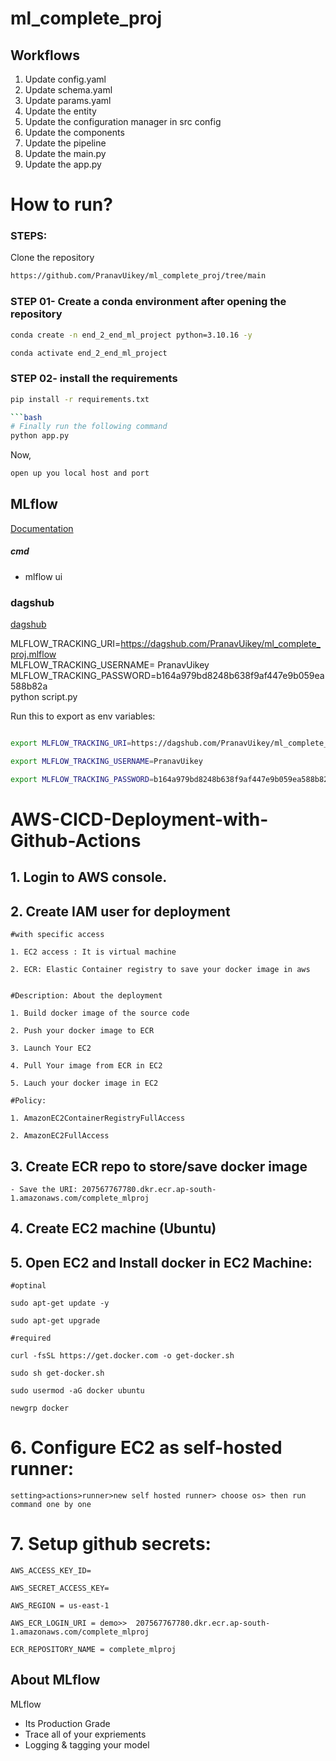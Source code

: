 # ml_complete_proj


## Workflows

1. Update config.yaml
2. Update schema.yaml
3. Update params.yaml
4. Update the entity
5. Update the configuration manager in src config
6. Update the components
7. Update the pipeline 
8. Update the main.py
9. Update the app.py


# How to run?
### STEPS:

Clone the repository

```bash
https://github.com/PranavUikey/ml_complete_proj/tree/main
```
### STEP 01- Create a conda environment after opening the repository

```bash
conda create -n end_2_end_ml_project python=3.10.16 -y
```

```bash
conda activate end_2_end_ml_project
```


### STEP 02- install the requirements
```bash
pip install -r requirements.txt

```bash
# Finally run the following command
python app.py
```

Now,
```bash
open up you local host and port
```



## MLflow

[Documentation](https://mlflow.org/docs/latest/index.html)


##### cmd
- mlflow ui

### dagshub
[dagshub](https://dagshub.com/)

MLFLOW_TRACKING_URI=https://dagshub.com/PranavUikey/ml_complete_proj.mlflow \
MLFLOW_TRACKING_USERNAME= PranavUikey \
MLFLOW_TRACKING_PASSWORD=b164a979bd8248b638f9af447e9b059ea588b82a \
python script.py

Run this to export as env variables:
```bash

export MLFLOW_TRACKING_URI=https://dagshub.com/PranavUikey/ml_complete_proj.mlflow

export MLFLOW_TRACKING_USERNAME=PranavUikey 

export MLFLOW_TRACKING_PASSWORD=b164a979bd8248b638f9af447e9b059ea588b82a

```

# AWS-CICD-Deployment-with-Github-Actions

## 1. Login to AWS console.

## 2. Create IAM user for deployment

	#with specific access

	1. EC2 access : It is virtual machine

	2. ECR: Elastic Container registry to save your docker image in aws


	#Description: About the deployment

	1. Build docker image of the source code

	2. Push your docker image to ECR

	3. Launch Your EC2 

	4. Pull Your image from ECR in EC2

	5. Lauch your docker image in EC2

	#Policy:

	1. AmazonEC2ContainerRegistryFullAccess

	2. AmazonEC2FullAccess

	
## 3. Create ECR repo to store/save docker image
    - Save the URI: 207567767780.dkr.ecr.ap-south-1.amazonaws.com/complete_mlproj

	
## 4. Create EC2 machine (Ubuntu) 

## 5. Open EC2 and Install docker in EC2 Machine:
	
	
	#optinal

	sudo apt-get update -y

	sudo apt-get upgrade
	
	#required

	curl -fsSL https://get.docker.com -o get-docker.sh

	sudo sh get-docker.sh

	sudo usermod -aG docker ubuntu

	newgrp docker
	
# 6. Configure EC2 as self-hosted runner:
    setting>actions>runner>new self hosted runner> choose os> then run command one by one


# 7. Setup github secrets:

    AWS_ACCESS_KEY_ID=

    AWS_SECRET_ACCESS_KEY=

    AWS_REGION = us-east-1

    AWS_ECR_LOGIN_URI = demo>>  207567767780.dkr.ecr.ap-south-1.amazonaws.com/complete_mlproj
    
    ECR_REPOSITORY_NAME = complete_mlproj




## About MLflow 
MLflow

 - Its Production Grade
 - Trace all of your expriements
 - Logging & tagging your model


